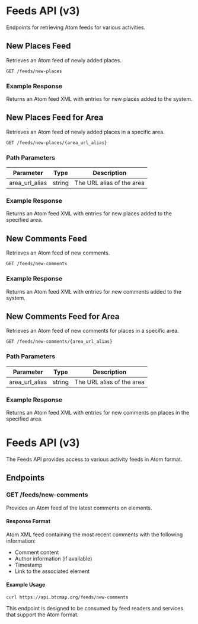 
# Feeds API (v3)

Endpoints for retrieving Atom feeds for various activities.

## New Places Feed

Retrieves an Atom feed of newly added places.

```
GET /feeds/new-places
```

### Example Response

Returns an Atom feed XML with entries for new places added to the system.

## New Places Feed for Area

Retrieves an Atom feed of newly added places in a specific area.

```
GET /feeds/new-places/{area_url_alias}
```

### Path Parameters

| Parameter     | Type   | Description |
|---------------|--------|-------------|
| area_url_alias | string | The URL alias of the area |

### Example Response

Returns an Atom feed XML with entries for new places added to the specified area.

## New Comments Feed

Retrieves an Atom feed of new comments.

```
GET /feeds/new-comments
```

### Example Response

Returns an Atom feed XML with entries for new comments added to the system.

## New Comments Feed for Area

Retrieves an Atom feed of new comments for places in a specific area.

```
GET /feeds/new-comments/{area_url_alias}
```

### Path Parameters

| Parameter     | Type   | Description |
|---------------|--------|-------------|
| area_url_alias | string | The URL alias of the area |

### Example Response

Returns an Atom feed XML with entries for new comments on places in the specified area.
# Feeds API (v3)

The Feeds API provides access to various activity feeds in Atom format.

## Endpoints

### GET /feeds/new-comments

Provides an Atom feed of the latest comments on elements.

#### Response Format

Atom XML feed containing the most recent comments with the following information:
- Comment content
- Author information (if available)
- Timestamp
- Link to the associated element

#### Example Usage

```
curl https://api.btcmap.org/feeds/new-comments
```

This endpoint is designed to be consumed by feed readers and services that support the Atom format.
